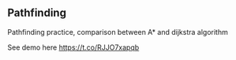 ## Pathfinding
Pathfinding practice, comparison between A* and dijkstra algorithm

See demo here
https://t.co/RJJO7xapqb
